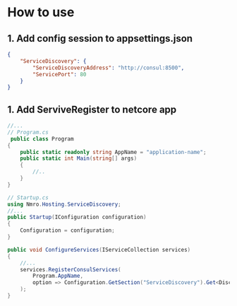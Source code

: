 # How to use

## 1. Add config session to appsettings.json

```json
{
    "ServiceDiscovery": {
        "ServiceDiscoveryAddress": "http://consul:8500",
        "ServicePort": 80
    }
}
```

## 1. Add ServiveRegister to netcore app

```C#
//...
// Program.cs
 public class Program
{
    public static readonly string AppName = "application-name";
    public static int Main(string[] args)
    {
        //..
    }
}

// Startup.cs
using Nmro.Hosting.ServiceDiscovery;
//...
public Startup(IConfiguration configuration)
{
    Configuration = configuration;
}

public void ConfigureServices(IServiceCollection services)
{
    //...
    services.RegisterConsulServices(
        Program.AppName,
        option => Configuration.GetSection("ServiceDiscovery").Get<DiscoveryOptions>()
    );
}
```
